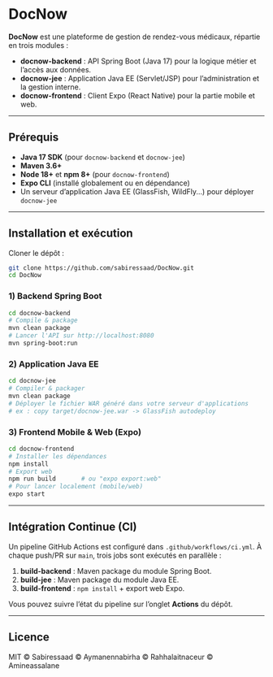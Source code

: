 # DocNow

**DocNow** est une plateforme de gestion de rendez-vous médicaux, répartie en trois modules :

* **docnow-backend** : API Spring Boot (Java 17) pour la logique métier et l’accès aux données.
* **docnow-jee** : Application Java EE (Servlet/JSP) pour l’administration et la gestion interne.
* **docnow-frontend** : Client Expo (React Native) pour la partie mobile et web.

---

## Prérequis

* **Java 17 SDK** (pour `docnow-backend` et `docnow-jee`)
* **Maven 3.6+**
* **Node 18+** et **npm 8+** (pour `docnow-frontend`)
* **Expo CLI** (installé globalement ou en dépendance)
* Un serveur d’application Java EE (GlassFish, WildFly...) pour déployer `docnow-jee`

---

## Installation et exécution

Cloner le dépôt :

```bash
git clone https://github.com/sabiressaad/DocNow.git
cd DocNow
```

### 1) Backend Spring Boot

```bash
cd docnow-backend
# Compile & package
mvn clean package
# Lancer l'API sur http://localhost:8080
mvn spring-boot:run
```

### 2) Application Java EE

```bash
cd docnow-jee
# Compiler & packager
mvn clean package
# Déployer le fichier WAR généré dans votre serveur d'applications
# ex : copy target/docnow-jee.war -> GlassFish autodeploy
```

### 3) Frontend Mobile & Web (Expo)

```bash
cd docnow-frontend
# Installer les dépendances
npm install
# Export web
npm run build       # ou "expo export:web"
# Pour lancer localement (mobile/web)
expo start
```

---

## Intégration Continue (CI)

Un pipeline GitHub Actions est configuré dans `.github/workflows/ci.yml`. À chaque push/PR sur `main`, trois jobs sont exécutés en parallèle :

1. **build-backend** : Maven package du module Spring Boot.
2. **build-jee** : Maven package du module Java EE.
3. **build-frontend** : `npm install` + export web Expo.

Vous pouvez suivre l’état du pipeline sur l’onglet **Actions** du dépôt.

---

## Licence

MIT © Sabiressaad © Aymanennabirha © Rahhalaitnaceur © Amineassalane
